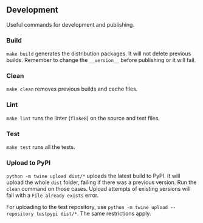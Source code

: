 ## Development

Useful commands for development and publishing.

### Build

`make build` generates the distribution packages. It will not delete previous builds. Remember to change the `__version__` before publishing or it will fail.

### Clean

`make clean` removes previous builds and cache files.

### Lint

`make lint` runs the linter (`flake8`) on the source and test files.

### Test

`make test` runs all the tests.

### Upload to PyPI

`python -m twine upload dist/*` uploads the latest build to PyPI. It will upload the whole `dist` folder, failing if there was a previous version. Run the `clean` command on those cases. Upload attempts of existing versions will fail with a `File already exists` error.

For uploading to the test repository, use `python -m twine upload --repository testpypi dist/*`. The same restrictions apply.
